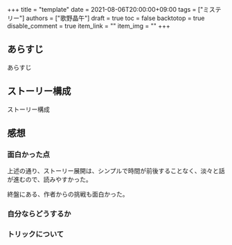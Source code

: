 +++
title = "template"
date = 2021-08-06T20:00:00+09:00
tags = ["ミステリー"]
authors = ["歌野晶午"]
draft = true
toc = false
backtotop = true
disable_comment = true
item_link = ""
item_img = ""
+++


## あらすじ
あらすじ

## ストーリー構成
ストーリー構成

## 感想
### 面白かった点
上述の通り、ストーリー展開は、シンプルで時間が前後することなく、淡々と話が進むので、読みやすかった。

終盤にある、作者からの挑戦も面白かった。

### 自分ならどうするか
### トリックについて



